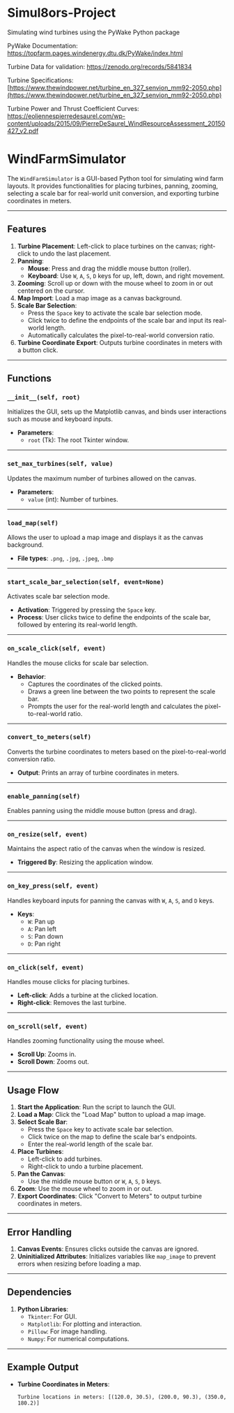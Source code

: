 # Simul8ors-Project
Simulating wind turbines using the PyWake Python package

PyWake Documentation: 
https://topfarm.pages.windenergy.dtu.dk/PyWake/index.html

Turbine Data for validation:
https://zenodo.org/records/5841834

Turbine Specifications:
[https://www.thewindpower.net/turbine_en_327_senvion_mm92-2050.php](https://www.thewindpower.net/turbine_en_327_senvion_mm92-2050.php)

Turbine Power and Thrust Coefficient Curves:
https://eoliennespierredesaurel.com/wp-content/uploads/2015/09/PierreDeSaurel_WindResourceAssessment_20150427_v2.pdf



# WindFarmSimulator

The `WindFarmSimulator` is a GUI-based Python tool for simulating wind farm layouts. It provides functionalities for placing turbines, panning, zooming, selecting a scale bar for real-world unit conversion, and exporting turbine coordinates in meters.

---

## Features
1. **Turbine Placement**: Left-click to place turbines on the canvas; right-click to undo the last placement.
2. **Panning**:
   - **Mouse**: Press and drag the middle mouse button (roller).
   - **Keyboard**: Use `W`, `A`, `S`, `D` keys for up, left, down, and right movement.
3. **Zooming**: Scroll up or down with the mouse wheel to zoom in or out centered on the cursor.
4. **Map Import**: Load a map image as a canvas background.
5. **Scale Bar Selection**:
   - Press the `Space` key to activate the scale bar selection mode.
   - Click twice to define the endpoints of the scale bar and input its real-world length.
   - Automatically calculates the pixel-to-real-world conversion ratio.
6. **Turbine Coordinate Export**: Outputs turbine coordinates in meters with a button click.

---

## Functions

### `__init__(self, root)`
Initializes the GUI, sets up the Matplotlib canvas, and binds user interactions such as mouse and keyboard inputs.

- **Parameters**: 
  - `root` (Tk): The root Tkinter window.

---

### `set_max_turbines(self, value)`
Updates the maximum number of turbines allowed on the canvas.

- **Parameters**: 
  - `value` (int): Number of turbines.

---

### `load_map(self)`
Allows the user to upload a map image and displays it as the canvas background.

- **File types**: `.png`, `.jpg`, `.jpeg`, `.bmp`

---

### `start_scale_bar_selection(self, event=None)`
Activates scale bar selection mode.

- **Activation**: Triggered by pressing the `Space` key.
- **Process**: User clicks twice to define the endpoints of the scale bar, followed by entering its real-world length.

---

### `on_scale_click(self, event)`
Handles the mouse clicks for scale bar selection.

- **Behavior**:
  - Captures the coordinates of the clicked points.
  - Draws a green line between the two points to represent the scale bar.
  - Prompts the user for the real-world length and calculates the pixel-to-real-world ratio.

---

### `convert_to_meters(self)`
Converts the turbine coordinates to meters based on the pixel-to-real-world conversion ratio.

- **Output**: Prints an array of turbine coordinates in meters.

---

### `enable_panning(self)`
Enables panning using the middle mouse button (press and drag).

---

### `on_resize(self, event)`
Maintains the aspect ratio of the canvas when the window is resized.

- **Triggered By**: Resizing the application window.

---

### `on_key_press(self, event)`
Handles keyboard inputs for panning the canvas with `W`, `A`, `S`, and `D` keys.

- **Keys**:
  - `W`: Pan up
  - `A`: Pan left
  - `S`: Pan down
  - `D`: Pan right

---

### `on_click(self, event)`
Handles mouse clicks for placing turbines.

- **Left-click**: Adds a turbine at the clicked location.
- **Right-click**: Removes the last turbine.

---

### `on_scroll(self, event)`
Handles zooming functionality using the mouse wheel.

- **Scroll Up**: Zooms in.
- **Scroll Down**: Zooms out.

---

## Usage Flow
1. **Start the Application**: Run the script to launch the GUI.
2. **Load a Map**: Click the "Load Map" button to upload a map image.
3. **Select Scale Bar**:
   - Press the `Space` key to activate scale bar selection.
   - Click twice on the map to define the scale bar's endpoints.
   - Enter the real-world length of the scale bar.
4. **Place Turbines**:
   - Left-click to add turbines.
   - Right-click to undo a turbine placement.
5. **Pan the Canvas**:
   - Use the middle mouse button or `W`, `A`, `S`, `D` keys.
6. **Zoom**: Use the mouse wheel to zoom in or out.
7. **Export Coordinates**: Click "Convert to Meters" to output turbine coordinates in meters.

---

## Error Handling
1. **Canvas Events**: Ensures clicks outside the canvas are ignored.
2. **Uninitialized Attributes**: Initializes variables like `map_image` to prevent errors when resizing before loading a map.

---

## Dependencies
1. **Python Libraries**:
   - `Tkinter`: For GUI.
   - `Matplotlib`: For plotting and interaction.
   - `Pillow`: For image handling.
   - `Numpy`: For numerical computations.

---

## Example Output
- **Turbine Coordinates in Meters**:
  ```plaintext
  Turbine locations in meters: [(120.0, 30.5), (200.0, 90.3), (350.0, 180.2)]

